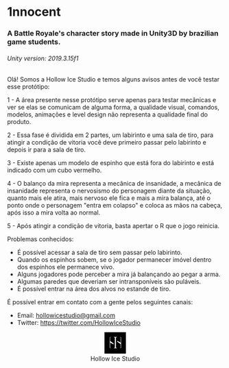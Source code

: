 
# 1nnocent
### A Battle Royale's character story made in Unity3D by brazilian game students.

###### Unity version: _2019.3.15f1_

Olá! Somos a Hollow Ice Studio e temos alguns avisos antes de você testar esse protótipo:

1 - A área presente nesse protótipo serve apenas para testar mecânicas e ver se elas se comunicam de alguma forma, a qualidade visual, comandos, modelos, animações e level design não representa a qualidade final do produto.

2 - Essa fase é dividida em 2 partes, um labirinto e uma sala de tiro, para atingir a condição de vitoria você deve primeiro passar pelo labirinto e depois ir para a sala de tiro.

3 - Existe apenas um modelo de espinho que está fora do labirinto e está indicado com um cubo vermelho.

4 - O balanço da mira representa a mecânica de insanidade, a mecânica de insanidade representa o nervosismo do personagem diante da situação, quanto mais ele atira, mais nervoso ele fica e mais a mira balança, até o ponto onde o personagem "entra em colapso" e coloca as mãos na cabeça, após isso a mira volta ao normal.

5 - Após atingir a condição de vitoria, basta apertar o R que o jogo reinicia.

Problemas conhecidos:
- É possível acessar a sala de tiro sem passar pelo labirinto.
- Quando os espinhos sobem, se o jogador permanecer imóvel dentro dos espinhos ele permanece vivo.
- Alguns jogadores pode perceber a mira já balançando ao pegar a arma.
- Algumas paredes que deveriam ser intransponíveis são puláveis.
- É possível entrar na área dos alvos no estande de tiro.

É possível entrar em contato com a gente pelos seguintes canais:
* Email: hollowicestudio@gmail.com
* Twitter: https://twitter.com/HollowIceStudio


<p align="center">
  <img src="HollowIce.jpg" alt="drawing" width="50"/><br/>
  Hollow Ice Studio
</p>
